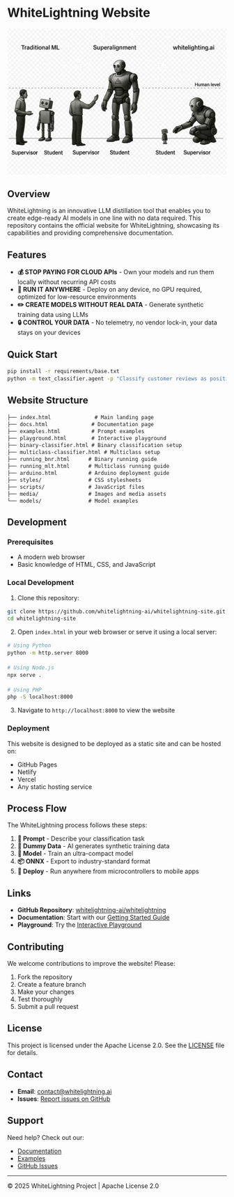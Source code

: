 # WhiteLightning Website

![WhiteLightning AI Process Flow](media/image/WL.jpeg)

## Overview

WhiteLightning is an innovative LLM distillation tool that enables you to create edge-ready AI models in one line with no data required. This repository contains the official website for WhiteLightning, showcasing its capabilities and providing comprehensive documentation.

## Features

- **💰 STOP PAYING FOR CLOUD APIs** - Own your models and run them locally without recurring API costs
- **🏃 RUN IT ANYWHERE** - Deploy on any device, no GPU required, optimized for low-resource environments
- **✏️ CREATE MODELS WITHOUT REAL DATA** - Generate synthetic training data using LLMs
- **🔒 CONTROL YOUR DATA** - No telemetry, no vendor lock-in, your data stays on your devices

## Quick Start

```bash
pip install -r requirements/base.txt
python -m text_classifier.agent -p "Classify customer reviews as positive, negative, or neutral"
```

## Website Structure

```
├── index.html              # Main landing page
├── docs.html              # Documentation page
├── examples.html          # Prompt examples
├── playground.html        # Interactive playground
├── binary-classifier.html # Binary classification setup
├── multiclass-classifier.html # Multiclass setup
├── running_bnr.html      # Binary running guide
├── running_mlt.html      # Multiclass running guide
├── arduino.html          # Arduino deployment guide
├── styles/               # CSS stylesheets
├── scripts/              # JavaScript files
├── media/                # Images and media assets
└── models/               # Model examples
```

## Development

### Prerequisites

- A modern web browser
- Basic knowledge of HTML, CSS, and JavaScript

### Local Development

1. Clone this repository:
```bash
git clone https://github.com/whitelightning-ai/whitelightning-site.git
cd whitelightning-site
```

2. Open `index.html` in your web browser or serve it using a local server:
```bash
# Using Python
python -m http.server 8000

# Using Node.js
npx serve .

# Using PHP
php -S localhost:8000
```

3. Navigate to `http://localhost:8000` to view the website

### Deployment

This website is designed to be deployed as a static site and can be hosted on:
- GitHub Pages
- Netlify
- Vercel
- Any static hosting service

## Process Flow

The WhiteLightning process follows these steps:

1. **💬 Prompt** - Describe your classification task
2. **🤖 Dummy Data** - AI generates synthetic training data
3. **🧠 Model** - Train an ultra-compact model
4. **📦 ONNX** - Export to industry-standard format
5. **🚀 Deploy** - Run anywhere from microcontrollers to mobile apps

## Links

- **GitHub Repository**: [whitelightning-ai/whitelightning](https://github.com/whitelightning-ai/whitelightning.git)
- **Documentation**: Start with our [Getting Started Guide](getting-started)
- **Playground**: Try the [Interactive Playground](playground)

## Contributing

We welcome contributions to improve the website! Please:

1. Fork the repository
2. Create a feature branch
3. Make your changes
4. Test thoroughly
5. Submit a pull request

## License

This project is licensed under the Apache License 2.0. See the [LICENSE](https://github.com/whitelightning-ai/whitelightning/blob/main/LICENSE) file for details.

## Contact

- **Email**: contact@whitelightning.ai
- **Issues**: [Report issues on GitHub](https://github.com/whitelightning-ai/whitelightning/issues)

## Support

Need help? Check out our:
- [Documentation](getting-started)
- [Examples](prompt-examples)
- [GitHub Issues](https://github.com/whitelightning-ai/whitelightning/issues)

---

© 2025 WhiteLightning Project | Apache License 2.0 